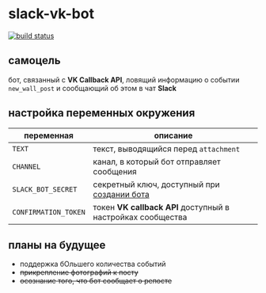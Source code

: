 # slack-vk-bot 
[![build status](https://gitlab.com/murych/slack-vk-bot/badges/master/build.svg)](https://gitlab.com/murych/slack-vk-bot/commits/master)

## самоцель
бот, связанный с __VK Callback API__, ловящий информацию о событии `new_wall_post` и сообщающий об этом в чат __Slack__

## настройка переменных окружения

| переменная           | описание                                                                       |
|----------------------|--------------------------------------------------------------------------------|
| `TEXT`               | текст, выводящийся перед `attachment`                                          |
| `CHANNEL`            | канал, в который бот отправляет сообщения                                      |
| `SLACK_BOT_SECRET`   | секретный ключ, доступный при [создании бота](https://api.slack.com/bot-users) |
| `CONFIRMATION_TOKEN` | токен __VK callback API__ доступный в настройках сообщества                    |

## планы на будущее
- поддержка бОльшего количества событий
- ~~прикрепление фотографий к посту~~
- ~~осознание того, что бот сообщает о репосте~~